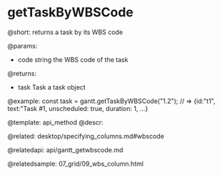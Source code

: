 getTaskByWBSCode
=============

@short:
	returns a task by its WBS code

@params:

- code		string		the WBS code of the task	

@returns:

- task 		Task		a task object

@example:
const task = gantt.getTaskByWBSCode("1.2");
// => {id:"t1", text:"Task #1, unscheduled: true, duration: 1, …}

@template:	api_method
@descr:

@related:
desktop/specifying_columns.md#wbscode

@relatedapi:
api/gantt_getwbscode.md

@relatedsample: 07_grid/09_wbs_column.html